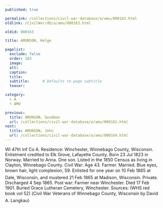 ```yaml
---
published: true

permalink: /collections/civil-war-database/a/amu/000163.html
oldlink: /CivilWar/db/a/amu/000163.html

oldid: 000163

title: AMUNSON, Helge

pagelist:
  exclude: false
  order: 163
  image: 
  alt:
  caption:
  title:
  subtitle:      # Defaults to page subtitle
  teaser:

category: 
  - A 
  - AMU

previous:
  title: AMUNSON, Goodman
  url: /collections/civil-war-database/a/amu/000162.html  
next:
  title: AMUNSON, John
  url: /collections/civil-war-database/a/amu/000164.html   
---
```

WI 47th Inf Co A. Residence: Winchester, Winnebago County, Wisconsin. Enlistment credited to Elk Grove, Lafayette County. Born 23 Jul 1823 in Norway. Married to Anna. One son. Listed in the 1850 Census as living in Clayton, Winnebago County. Civil War: Age 43. Farmer. Married. Blue eyes, brown hair, light complexion, 5&#146;9&#148;. Enlisted for one year on 10 Feb 1865 at Dale, Wisconsin, and mustered 21 Feb 1865 at Madison, Wisconsin. Private. Discharged 4 Sep 1865. Post war: Farmer near Winchester. Died 17 Feb 1901. Buried Grace Lutheran Cemetery, Winchester. Sources: (WHS red book vol 52) (&#147;Civil War Veterans of Winnebago County, Wisconsin&#148; by David A. Langkau)